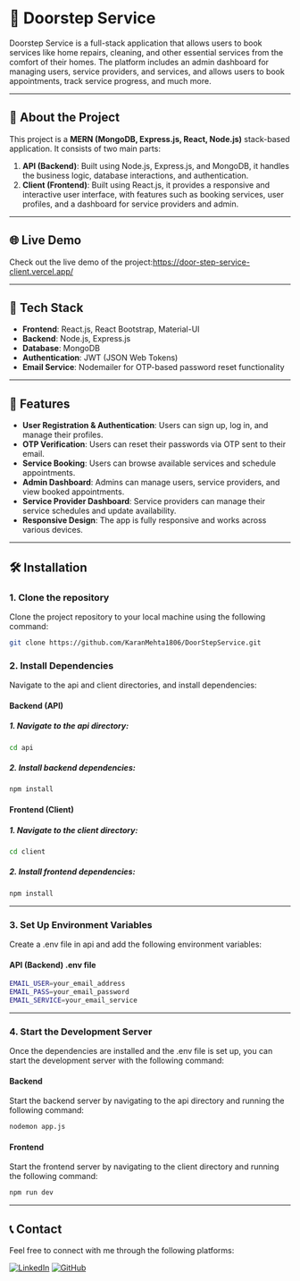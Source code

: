 # 🚪 Doorstep Service

Doorstep Service is a full-stack application that allows users to book services like home repairs, cleaning, and other essential services from the comfort of their homes. The platform includes an admin dashboard for managing users, service providers, and services, and allows users to book appointments, track service progress, and much more.

---

## 📜 About the Project

This project is a **MERN (MongoDB, Express.js, React, Node.js)** stack-based application. It consists of two main parts:

1. **API (Backend)**: Built using Node.js, Express.js, and MongoDB, it handles the business logic, database interactions, and authentication.
2. **Client (Frontend)**: Built using React.js, it provides a responsive and interactive user interface, with features such as booking services, user profiles, and a dashboard for service providers and admin.

---

## 🌐 Live Demo
Check out the live demo of the project:https://door-step-service-client.vercel.app/

---

## 🚀 Tech Stack

- **Frontend**: React.js, React Bootstrap, Material-UI
- **Backend**: Node.js, Express.js
- **Database**: MongoDB
- **Authentication**: JWT (JSON Web Tokens)
- **Email Service**: Nodemailer for OTP-based password reset functionality

---

## 🌟 Features

- **User Registration & Authentication**: Users can sign up, log in, and manage their profiles.
- **OTP Verification**: Users can reset their passwords via OTP sent to their email.
- **Service Booking**: Users can browse available services and schedule appointments.
- **Admin Dashboard**: Admins can manage users, service providers, and view booked appointments.
- **Service Provider Dashboard**: Service providers can manage their service schedules and update availability.
- **Responsive Design**: The app is fully responsive and works across various devices.

---

## 🛠️ Installation

### 1. Clone the repository

Clone the project repository to your local machine using the following command:

```bash
git clone https://github.com/KaranMehta1806/DoorStepService.git
```

### 2. Install Dependencies
Navigate to the api and client directories, and install dependencies:

#### Backend (API)

##### 1. Navigate to the api directory:
```bash
cd api
```

##### 2. Install backend dependencies:
```bash
npm install
```
#### Frontend (Client)

##### 1. Navigate to the client directory:
```bash
cd client
```
##### 2. Install frontend dependencies:
```bash
npm install
```
---

### 3. Set Up Environment Variables
Create a .env file in api and add the following environment variables:

#### API (Backend) .env file
```bash
EMAIL_USER=your_email_address
EMAIL_PASS=your_email_password
EMAIL_SERVICE=your_email_service
```
---

### 4. Start the Development Server
Once the dependencies are installed and the .env file is set up, you can start the development server with the following command:

#### Backend
Start the backend server by navigating to the api directory and running the following command:

```bash
nodemon app.js
```
#### Frontend
Start the frontend server by navigating to the client directory and running the following command:

```bash
npm run dev
```
---

## 📞 Contact
Feel free to connect with me through the following platforms:

[![LinkedIn](https://img.shields.io/badge/Karan_Mehta_-0A66C2?style=for-the-badge&logo=linkedin&logoColor=white)](https://www.linkedin.com/in/mehtakaran18)
[![GitHub](https://img.shields.io/badge/Karan_Mehta_-181717?style=for-the-badge&logo=github&logoColor=white)](https://github.com/KaranMehta1806)
